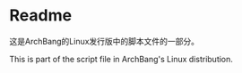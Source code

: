 # Readme

这是ArchBang的Linux发行版中的脚本文件的一部分。

This is part of the script file in ArchBang's Linux distribution.
